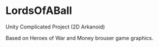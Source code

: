 # LordsOfABall
Unity Complicated Project (2D Arkanoid)

Based on Heroes of War and Money brouser game graphics.
